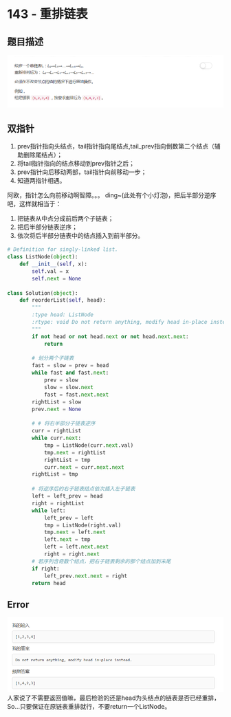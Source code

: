 # 143 - 重排链表

## 题目描述
![problem](images/143.png)

## 双指针
1. prev指针指向头结点，tail指针指向尾结点,tail_prev指向倒数第二个结点（辅助删除尾结点）；
2. 将tail指针指向的结点移动到prev指针之后；
3. prev指针向后移动两部，tail指针向前移动一步；
4. 知道两指针相遇。

阿欧，指针怎么向前移动啊智障。。。
ding~(此处有个小灯泡)，把后半部分逆序吧，这样就相当于：
1. 把链表从中点分成前后两个子链表；
2. 把后半部分链表逆序；
3. 依次将后半部分链表中的结点插入到前半部分。

```python
# Definition for singly-linked list.
class ListNode(object):
    def __init__(self, x):
        self.val = x
        self.next = None

class Solution(object):
    def reorderList(self, head):
        """
        :type head: ListNode
        :rtype: void Do not return anything, modify head in-place instead.
        """
        if not head or not head.next or not head.next.next:
            return

        # 划分两个子链表
        fast = slow = prev = head
        while fast and fast.next:
            prev = slow
            slow = slow.next
            fast = fast.next.next
        rightList = slow
        prev.next = None

        # # 将右半部分子链表逆序
        curr = rightList
        while curr.next:
            tmp = ListNode(curr.next.val)
            tmp.next = rightList
            rightList = tmp
            curr.next = curr.next.next
        rightList = tmp

        # 将逆序后的右子链表结点依次插入左子链表
        left = left_prev = head
        right = rightList
        while left:
            left_prev = left
            tmp = ListNode(right.val)
            tmp.next = left.next
            left.next = tmp
            left = left.next.next
            right = right.next
        # 若序列含奇数个结点，把右子链表剩余的那个结点加到末尾
        if right:
            left_prev.next.next = right
        return head
```

## Error
![error](images/error.png)
人家说了不需要返回值嘛，最后检验的还是head为头结点的链表是否已经重排，So...只要保证在原链表重排就行，不要return一个ListNode。
